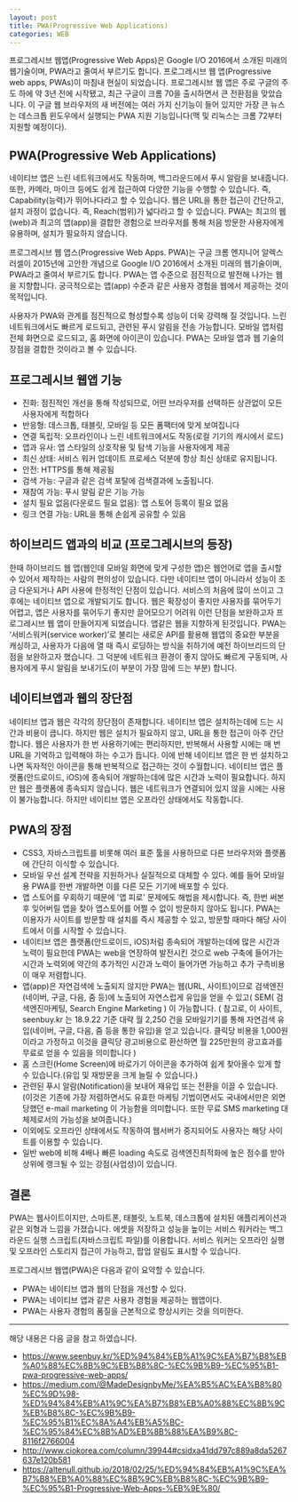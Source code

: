 ```yaml
---
layout: post
title: PWA(Progressive Web Applications)
categories: WEB
---
```


프로그레시브 웹앱(Progressive Web Apps)은 Google I/O 2016에서 소개된 미래의 웹기술이며, PWA라고 줄여서 부르기도 합니다. 프로그레시브 웹 앱(Progressive web apps, PWAs)이 마침내 현실이 되었습니다. 프로그레시브 웹 앱은 주로 구글의 주도 하에 약 3년 전에 시작됐고, 최근 구글이 크롬 70을 출시하면서 큰 전환점을 맞았습니다. 이 구글 웹 브라우저의 새 버전에는 여러 가지 신기능이 들어 있지만 가장 큰 뉴스는 데스크톱 윈도우에서 실행되는 PWA 지원 기능입니다(맥 및 리눅스는 크롬 72부터 지원할 예정이다).

## PWA(Progressive Web Applications)

네이티브 앱은 느린 네트워크에서도 작동하며, 백그라운드에서 푸시 알람을 보내줍니다. 또한, 카메라, 마이크 등에도 쉽게 접근하여 다양한 기능을 수행할 수 있습니다. 즉, Capability(능력)가 뛰어나다라고 할 수 있습니다. 웹은 URL을 통한 접근이 간단하고, 설치 과정이 없습니다. 즉, Reach(범위)가 넓다라고 할 수 있습니다. PWA는 최고의 웹(web)과 최고의 앱(app)을 결합한 경험으로 브라우저를 통해 처음 방문한 사용자에게 유용하며, 설치가 필요하지 않습니다.

프로그레시브 웹 앱스(Progressive Web Apps. PWA)는 구글 크롬 엔지니어 알렉스 러셀이 2015년에 고안한 개념으로 Google I/O 2016에서 소개된 미래의 웹기술이며, PWA라고 줄여서 부르기도 합니다. PWA는 앱 수준으로 점진적으로 발전해 나가는 웹을 지향합니다. 궁극적으로는 앱(app) 수준과 같은 사용자 경험을 웹에서 제공하는 것이 목적입니다.

사용자가 PWA와 관계를 점진적으로 형성할수록 성능이 더욱 강력해 질 것입니다. 느린 네트워크에서도 빠르게 로드되고, 관련된 푸시 알림을 전송 가능합니다. 모바일 앱처럼 전체 화면으로 로드되고, 홈 화면에 아이콘이 있습니다. PWA는 모바일 앱과 웹 기술의 장점을 결합한 것이라고 볼 수 있습니다.

## 프로그레시브 웹앱 기능

- 진화: 점진적인 개선을 통해 작성되므로, 어떤 브라우저를 선택하든 상관없이 모든 사용자에게 적합하다
- 반응형: 데스크톱, 태블릿, 모바일 등 모든 폼팩터에 맞게 보여집니다
- 연결 독립적: 오프라인이나 느린 네트워크에서도 작동(로컬 기기의 캐시에서 로드)
- 앱과 유사: 앱 스타일의 상호작용 및 탐색 기능을 사용자에게 제공
- 최신 상태: 서비스 워커 업데이트 프로세스 덕분에 항상 최신 상태로 유지됩니다.
- 안전: HTTPS를 통해 제공됨
- 검색 가능: 구글과 같은 검색 포탈에 검색결과에 노출됩니다.
- 재참여 가능: 푸시 알림 같은 기능 가능
- 설치 필요 없음(다운로드 필요 없음): 앱 스토어 등록이 필요 없음
- 링크 연결 가능: URL을 통해 손쉽게 공유할 수 있음

## 하이브리드 앱과의 비교 (프로그레시브의 등장)

한때 하이브리드 웹 앱(웹인데 모바일 화면에 맞게 구성한 앱)은 웹언어로 앱을 출시할수 있어서 제작하는 사람의 편의성이 있습니다. 다만 네이티브 앱이 아니라서 성능이 조금 다운되거나 API 사용에 한정적인 단점이 있습니다. 서비스의 처음에 많이 쓰이고 그 후에는 네이티브 앱으로 개발되기도 합니다. 웹은 확장성이 좋지만 사용자를 묶어두기 어렵고, 앱은 사용자를 묶어두기 좋지만 끌어모으기 어려워 이런 단점을 보완하고자 프로그레시브 웹 앱이 만들어지게 되었습니다. 앱같은 웹을 지향하게 된것입니다. PWA는 ‘서비스워커(service worker)’로 불리는 새로운 API를 활용해 웹앱의 중요한 부분을 캐싱하고, 사용자가 다음에 열 때 즉시 로딩하는 방식을 취하기에 예전 하이브리드의 단점을 보완하고자 했습니다. 그 덕분에 네트워크 환경이 좋지 않아도 빠르게 구동되며, 사용자에게 푸시 알림을 보내기도(이 부분이 가장 맘에 드는 부분) 합니다.

## 네이티브앱과 웹의 장단점

네이티브 앱과 웹은 각각의 장단점이 존재합니다. 네이티브 앱은 설치하는데에 드는 시간과 비용이 큽니다. 하지만 웹은 설치가 필요하지 않고, URL을 통한 접근이 아주 간단합니다. 웹은 사용자가 한 번 사용하기에는 편리하지만, 반복해서 사용할 시에는 매 번 URL을 기억하고 입력해야 하는 수고가 듭니다. 이에 반해 네이티브 앱은 한 번 설치하고 나면 독자적인 아이콘을 통해 반복적으로 접근하는 것이 수월합니다. 네이티브 앱은 플랫폼(안드로이드, iOS)에 종속되어 개발하는데에 많은 시간과 노력이 필요합니다. 하지만 웹은 플랫폼에 종속되지 않습니다. 웹은 네트워크가 연결되어 있지 않을 시에는 사용이 불가능합니다. 하지만 네이티브 앱은 오프라인 상태에서도 작동합니다.

## PWA의 장점
- CSS3, 자바스크립트를 비롯해 여러 표준 툴을 사용하므로 다른 브라우저와 플랫폼에 간단히 이식할 수 있습니다.
- 모바일 우선 설계 전략을 지원하거나 실질적으로 대체할 수 있다. 예를 들어 모바일용 PWA를 한번 개발하면 이를 다른 모든 기기에 배포할 수 있다.
- 앱 스토어를 우회하기 때문에 '앱 피로' 문제에도 해법을 제시합니다. 즉, 한번 써본 후 잊어버릴 앱을 찾아 앱스토어를 어쩔 수 없이 방문하지 않아도 됩니다. PWA는 이용자가 사이트를 방문할 때 설치를 즉시 제공할 수 있고, 방문할 때마다 해당 사이트에서 이를 시작할 수 있습니다.
- 네이티브 앱은 플랫폼(안드로이드, iOS)처럼 종속되어 개발하는데에 많은 시간과 노력이 필요한데 PWA는 web을 연장하여 발전시킨 것으로 web 구축에 들어가는 시간과 노력외에 약간의 추가적인 시간과 노력이 들어가면 가능하고 추가 구측비용이 매우 저렴합니다.  
- 앱(app)은 자연검색에 노출되지 않지만 PWA는 웹(URL, 사이트)이므로 검색엔진(네이버, 구글, 다음, 줌 등)에 노출되어 자연스럽게 유입을 얻을 수 있고( SEM( 검색엔진마케팅, Search Engine Marketing ) 이 가능합니다. ( 참고로, 이 사이트, seenbuy.kr 는 18.9.22 기준 대략 월 2,250 건을 모바일기기를 통해 자연검색 유입(네이버, 구글, 다음, 줌 등을 통한 유입)을 얻고 있습니다.  클릭당 비용을 1,000원이라고 가정하고 이것을 클릭당 광고비용으로 환산하면 월 225만원의 광고효과를 무료로 얻을 수 있음을 의미합니다 ) 
- 홈 스크린(Home Screen)에 바로가기 아이콘을 추가하여 쉽게 찾아올수 있게 할 수 있습니다.(유입 및 재방문을 크게 늘릴 수 있습니다.)
- 관련된 푸시 알람(Notification)을 보내어 재유입 또는 전환을 이끌 수 있습니다. (이것은 기존에 가장 저렴하면서도 유효한 마케팅 기법이면서도 국내에서만은 외면당했던 e-mail marketing 이 가능함을 의미합니다. 또한 무료 SMS marketing 대체제로서의 가능성을 보여줍니다.)
- 이외에도 오프라인 상태에서도 작동하여 웹서버가 중지되어도 사용자는 해당 사이트를 이용할 수 있습니다. 
- 일반 web에 비해 4배나 빠른 loading 속도로 검색엔진최적화에 높은 점수를 받아 상위에 랭크될 수 있는 강점(사업성)이 있습니다. 

## 결론

PWA는 웹사이트이지만, 스마트폰, 태블릿, 노트북, 데스크톱에 설치된 애플리케이션과 같은 외형과 느낌을 가졌습니다. 에셋을 저장하고 성능을 높이는 서비스 워커라는 백그라운드 실행 스크립트(자바스크립트 파일)를 이용합니다. 서비스 워커는 오프라인 실행 및 오프라인 스토리지 접근이 가능하고, 팝업 알림도 표시할 수 있습니다.

프로그레시브 웹앱(PWA)은 다음과 같이 요약할 수 있습니다.

- PWA는 네이티브 앱과 웹의 단점을 개선할 수 있다.
- PWA는 네이티브 앱과 같은 사용자 경험을 제공하는 웹앱이다.
- PWA는 사용자 경험의 품질을 근본적으로 향상시키는 것을 의미한다.

---

해당 내용은 다음 글을 참고 하였습니다.

- https://www.seenbuy.kr/%ED%94%84%EB%A1%9C%EA%B7%B8%EB%A0%88%EC%8B%9C%EB%B8%8C-%EC%9B%B9-%EC%95%B1-pwa-progressive-web-apps/
- https://medium.com/@MadeDesignbyMe/%EA%B5%AC%EA%B8%80%EC%9D%98-%ED%94%84%EB%A1%9C%EA%B7%B8%EB%A0%88%EC%8B%9C%EB%B8%8C-%EC%9B%B9-%EC%95%B1%EC%8A%A4%EB%A5%BC-%EC%95%84%EC%8B%AD%EB%8B%88%EA%B9%8C-8116f2766004
- http://www.ciokorea.com/column/39944#csidxa41dd797c889a8da5267637e120b581
- https://altenull.github.io/2018/02/25/%ED%94%84%EB%A1%9C%EA%B7%B8%EB%A0%88%EC%8B%9C%EB%B8%8C-%EC%9B%B9-%EC%95%B1-Progressive-Web-Apps-%EB%9E%80/